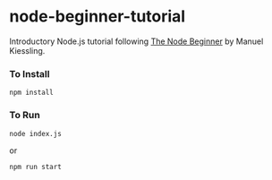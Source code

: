 # node-beginner-tutorial

Introductory Node.js tutorial following [The Node Beginner](http://www.nodebeginner.org/) by Manuel Kiessling.

### To Install

`npm install`

### To Run

`node index.js`

or

`npm run start`
